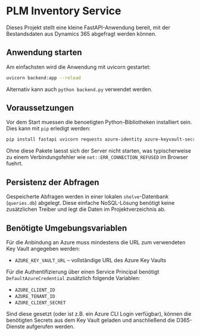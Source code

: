 # PLM Inventory Service

Dieses Projekt stellt eine kleine FastAPI-Anwendung bereit,
mit der Bestandsdaten aus Dynamics 365 abgefragt werden können.

## Anwendung starten

Am einfachsten wird die Anwendung mit uvicorn gestartet:

```bash
uvicorn backend:app --reload
```

Alternativ kann auch `python backend.py` verwendet werden.

## Voraussetzungen

Vor dem Start muessen die benoetigten Python-Bibliotheken installiert sein.
Dies kann mit `pip` erledigt werden:

```bash
pip install fastapi uvicorn requests azure-identity azure-keyvault-secrets
```

Ohne diese Pakete laesst sich der Server nicht starten, was typischerweise zu
einem Verbindungsfehler wie `net::ERR_CONNECTION_REFUSED` im Browser fuehrt.

## Persistenz der Abfragen

Gespeicherte Abfragen werden in einer lokalen `shelve`-Datenbank (`queries.db`) abgelegt.
Diese einfache NoSQL-Lösung benötigt keine zusätzlichen Treiber und legt die Daten im Projektverzeichnis ab.

## Benötigte Umgebungsvariablen

Für die Anbindung an Azure muss mindestens die URL
zum verwendeten Key Vault angegeben werden:

- `AZURE_KEY_VAULT_URL` – vollständige URL des Azure Key Vaults

Für die Authentifizierung über einen Service Principal
benötigt `DefaultAzureCredential` zusätzlich folgende Variablen:

- `AZURE_CLIENT_ID`
- `AZURE_TENANT_ID`
- `AZURE_CLIENT_SECRET`

Sind diese gesetzt (oder ist z.B. ein Azure CLI Login verfügbar),
können die benötigten Secrets aus dem Key Vault geladen
und anschließend die D365-Dienste aufgerufen werden.
